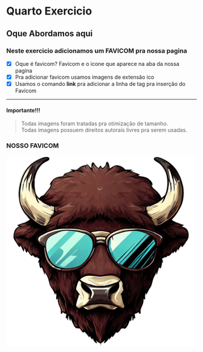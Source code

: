 # Quarto Exercicio

## Oque Abordamos aqui

### Neste exercicio adicionamos um FAVICOM pra nossa pagina

- [x] Oque é favicom? Favicom e o icone que aparece na aba da nossa pagina
- [x] Pra adicionar favicom usamos imagens de extensão ico
- [x] Usamos o comando **link** pra adicionar a linha de tag pra inserção do Favicom
<hr>

 #### Importante!!!
 > Todas imagens foram tratadas pra otimização de tamanho. <br>
 > Todas imagens possuem direitos autorais livres pra serem usadas.
 
 ### NOSSO FAVICOM
<img src = "imagens/ICONEPNG.png" alt ="favicon">